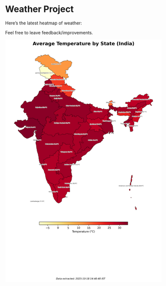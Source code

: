 # Weather Project

Here’s the latest heatmap of weather:

Feel free to leave feedback/improvements.

![India Heatmap](docs/assets/india_heatmap.png?v=F35993)
